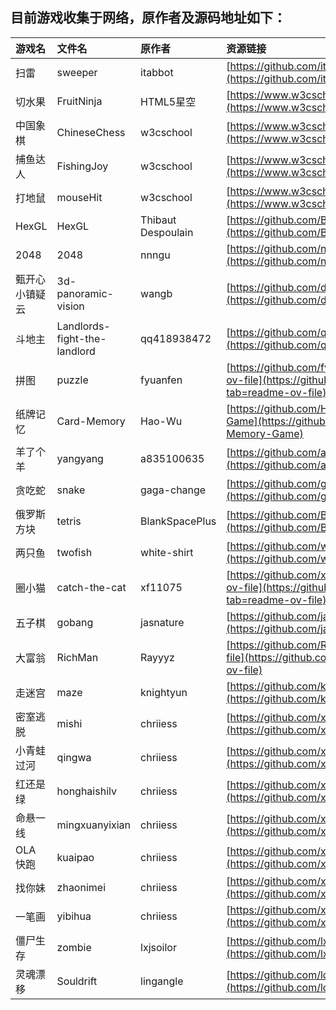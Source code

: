 ## 目前游戏收集于网络，原作者及源码地址如下：

| 游戏名 | 文件名 | 原作者 | 资源链接 |
|:---|:---|:---|:---|
| 扫雷 | sweeper | itabbot | [https://github.com/itabbot/mine-sweeper](https://github.com/itabbot/mine-sweeper) |
| 切水果 | FruitNinja | HTML5星空 | [https://www.w3cschool.cn/html5/html5-game2.html](https://www.w3cschool.cn/html5/html5-game2.html) |
| 中国象棋 | ChineseChess | w3cschool | [https://www.w3cschool.cn/html5/html5-game2.html](https://www.w3cschool.cn/html5/html5-game2.html) |
| 捕鱼达人 | FishingJoy | w3cschool | [https://www.w3cschool.cn/html5/html5-game2.html](https://www.w3cschool.cn/html5/html5-game2.html) |
| 打地鼠 | mouseHit | w3cschool | [https://www.w3cschool.cn/html5/html5-game2.html](https://www.w3cschool.cn/html5/html5-game2.html) |
| HexGL | HexGL | Thibaut Despoulain | [https://github.com/BKcore/HexGL](https://github.com/BKcore/HexGL) |
| 2048 | 2048 | nnngu | [https://github.com/nnngu/js_game_2048](https://github.com/nnngu/js_game_2048) |
| 甄开心小镇疑云 | 3d-panoramic-vision | wangb | [https://github.com/dragonir/3d-panoramic-vision](https://github.com/dragonir/3d-panoramic-vision) |
| 斗地主 | Landlords-fight-the-landlord | qq418938472 | [https://github.com/qq418938472/FightAgainstLandlords](https://github.com/qq418938472/FightAgainstLandlords) |
| 拼图 | puzzle | fyuanfen | [https://github.com/fyuanfen/html5-puzzle?tab=readme-ov-file](https://github.com/fyuanfen/html5-puzzle?tab=readme-ov-file) |
| 纸牌记忆 | Card-Memory | Hao-Wu | [https://github.com/Hao-Wu/HTML5-Card-Memory-Game](https://github.com/Hao-Wu/HTML5-Card-Memory-Game) |
| 羊了个羊 | yangyang | a835100635 | [https://github.com/a835100635/yangyang](https://github.com/a835100635/yangyang) |
| 贪吃蛇 | snake | gaga-change | [https://github.com/gaga-change/game-snake](https://github.com/gaga-change/game-snake) |
| 俄罗斯方块 | tetris | BlankSpacePlus | [https://github.com/BlankSpacePlus/javascript-tetris](https://github.com/BlankSpacePlus/javascript-tetris) |
| 两只鱼 | twofish | white-shirt | [https://github.com/white-shirt/HTML5-Game](https://github.com/white-shirt/HTML5-Game) |
| 圈小猫 | catch-the-cat | xf11075 | [https://github.com/xf11075/catch-the-cat?tab=readme-ov-file](https://github.com/xf11075/catch-the-cat?tab=readme-ov-file) |
| 五子棋 | gobang | jasnature | [https://github.com/jasnature/gobang_html5](https://github.com/jasnature/gobang_html5) |
| 大富翁 | RichMan | Rayyyz | [https://github.com/Rayyyz/RichMan?tab=readme-ov-file](https://github.com/Rayyyz/RichMan?tab=readme-ov-file) |
| 走迷宫 | maze | knightyun | [https://github.com/knightyun/maze-game](https://github.com/knightyun/maze-game) |
| 密室逃脱 | mishi | chriiess | [https://github.com/xienima/Html5-Game](https://github.com/xienima/Html5-Game) |
| 小青蛙过河 | qingwa | chriiess | [https://github.com/xienima/Html5-Game](https://github.com/xienima/Html5-Game) |
| 红还是绿 | honghaishilv | chriiess | [https://github.com/xienima/Html5-Game](https://github.com/xienima/Html5-Game) |
| 命悬一线 | mingxuanyixian | chriiess | [https://github.com/xienima/Html5-Game](https://github.com/xienima/Html5-Game) |
| OLA 快跑 | kuaipao | chriiess | [https://github.com/xienima/Html5-Game](https://github.com/xienima/Html5-Game) |
| 找你妹 | zhaonimei | chriiess | [https://github.com/xienima/Html5-Game](https://github.com/xienima/Html5-Game) |
| 一笔画 | yibihua | chriiess | [https://github.com/xienima/Html5-Game](https://github.com/xienima/Html5-Game) |
| 僵尸生存 | zombie | lxjsoilor | [https://github.com/lxjsoilor/zombie](https://github.com/lxjsoilor/zombie) |
| 灵魂漂移 | Souldrift | lingangle | [https://github.com/lovedan/HTML5Games](https://github.com/lovedan/HTML5Games) |


